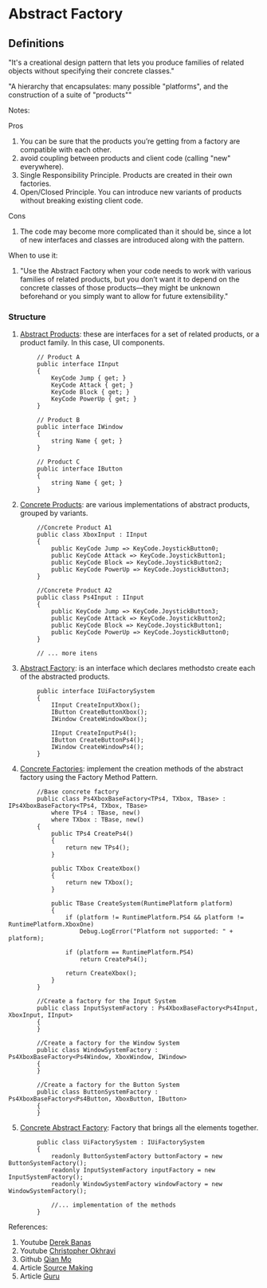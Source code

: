 
# Abstract Factory

## Definitions

"It's a creational design pattern that lets you produce families of related objects without specifying their concrete classes."

"A hierarchy that encapsulates: many possible "platforms", and the construction of a suite of "products"" 

Notes: 

Pros
1. You can be sure that the products you’re getting from a factory are compatible with each other.
2. avoid coupling between products and client code (calling "new" everywhere).
3. Single Responsibility Principle. Products are created in their own factories.
4. Open/Closed Principle. You can introduce new variants of products without breaking existing client code.

Cons
1. The code may become more complicated than it should be, since a lot of new interfaces and classes are introduced along with the pattern.

When to use it:
1. "Use the Abstract Factory when your code needs to work with various families of related products, but you don’t want it to depend on the concrete classes of those products—they might be unknown beforehand or you simply want to allow for future extensibility."

### Structure

1. [Abstract Products](https://github.com/ycarowr/DesignPatterns/blob/master/Assets/Creational/AbstractFactory/UiSystemPlatformsFactory/Scripts/UiSystemPlatformsFactoryUsage.Products.cs): these are interfaces for a set of related products, or a product family. In this case, UI components.
```
        // Product A
        public interface IInput
        {
            KeyCode Jump { get; }
            KeyCode Attack { get; }
            KeyCode Block { get; }
            KeyCode PowerUp { get; }
        }

        // Product B
        public interface IWindow
        {
            string Name { get; }
        }

        // Product C
        public interface IButton
        {
            string Name { get; }
        }
```
2. [Concrete Products](https://github.com/ycarowr/DesignPatterns/blob/master/Assets/Creational/AbstractFactory/UiSystemPlatformsFactory/Scripts/UiSystemPlatformsFactoryUsage.ConcreteProducts.cs): are various implementations of abstract products, grouped by variants.
```
        //Concrete Product A1
        public class XboxInput : IInput
        {
            public KeyCode Jump => KeyCode.JoystickButton0;
            public KeyCode Attack => KeyCode.JoystickButton1;
            public KeyCode Block => KeyCode.JoystickButton2;
            public KeyCode PowerUp => KeyCode.JoystickButton3;
        }
        
        //Concrete Product A2
        public class Ps4Input : IInput
        {
            public KeyCode Jump => KeyCode.JoystickButton3;
            public KeyCode Attack => KeyCode.JoystickButton2;
            public KeyCode Block => KeyCode.JoystickButton1;
            public KeyCode PowerUp => KeyCode.JoystickButton0;
        }
        
        // ... more itens
```

3. [Abstract Factory](https://github.com/ycarowr/DesignPatterns/blob/master/Assets/Creational/AbstractFactory/UiSystemPlatformsFactory/Scripts/UiSystemPlatformsFactoryUsage.UiFactorySystem.cs): is an interface which declares methodsto create each of the abstracted products.
```
        public interface IUiFactorySystem
        {
            IInput CreateInputXbox();
            IButton CreateButtonXbox();
            IWindow CreateWindowXbox();

            IInput CreateInputPs4();
            IButton CreateButtonPs4();
            IWindow CreateWindowPs4();
        }
```
4. [Concrete Factories](https://github.com/ycarowr/DesignPatterns/blob/master/Assets/Creational/AbstractFactory/UiSystemPlatformsFactory/Scripts/UiSystemPlatformsFactoryUsage.Factories.cs): implement the creation methods of the abstract factory using the Factory Method Pattern.
```
        //Base concrete factory
        public class Ps4XboxBaseFactory<TPs4, TXbox, TBase> : IPs4XboxBaseFactory<TPs4, TXbox, TBase>
            where TPs4 : TBase, new()
            where TXbox : TBase, new()
        {
            public TPs4 CreatePs4()
            {
                return new TPs4();
            }

            public TXbox CreateXbox()
            {
                return new TXbox();
            }

            public TBase CreateSystem(RuntimePlatform platform)
            {
                if (platform != RuntimePlatform.PS4 && platform != RuntimePlatform.XboxOne)
                    Debug.LogError("Platform not supported: " + platform);

                if (platform == RuntimePlatform.PS4)
                    return CreatePs4();

                return CreateXbox();
            }
        }

        //Create a factory for the Input System
        public class InputSystemFactory : Ps4XboxBaseFactory<Ps4Input, XboxInput, IInput>
        {
        }

        //Create a factory for the Window System
        public class WindowSystemFactory : Ps4XboxBaseFactory<Ps4Window, XboxWindow, IWindow>
        {
        }

        //Create a factory for the Button System
        public class ButtonSystemFactory : Ps4XboxBaseFactory<Ps4Button, XboxButton, IButton>
        {
        }
```

5. [Concrete Abstract Factory](https://github.com/ycarowr/DesignPatterns/blob/master/Assets/Creational/AbstractFactory/UiSystemPlatformsFactory/Scripts/UiSystemPlatformsFactoryUsage.UiFactorySystem.cs): Factory that brings all the elements together.
```
        public class UiFactorySystem : IUiFactorySystem
        {
            readonly ButtonSystemFactory buttonFactory = new ButtonSystemFactory();
            readonly InputSystemFactory inputFactory = new InputSystemFactory();
            readonly WindowSystemFactory windowFactory = new WindowSystemFactory();
            
            //... implementation of the methods
        }
```

References:
1. Youtube [Derek Banas](https://www.youtube.com/watch?v=xbjAsdAK4xQ&list=PLF206E906175C7E07&index=6)
2. Youtube [Christopher Okhravi](https://www.youtube.com/watch?v=v-GiuMmsXj4&list=PLrhzvIcii6GNjpARdnO4ueTUAVR9eMBpc&index=5)
3. Github [Qian Mo](https://github.com/QianMo/Unity-Design-Pattern/tree/master/Assets/Creational%20Patterns/Abstract%20Factory%20Pattern)
4. Article [Source Making](https://sourcemaking.com/design_patterns/abstract_factory)
5. Article [Guru](https://refactoring.guru/design-patterns/abstract-factory)
